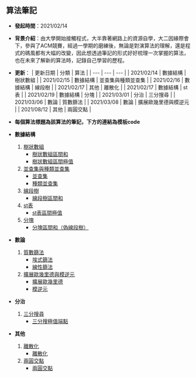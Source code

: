 算法筆記
---

- **發起時間**：2021/02/14
- **背景介紹**：由大學開始接觸程式，大半靠著網路上的資源自學，大二因緣際會下，參與了ACM競賽，經過一學期的磨練後，無論是對演算法的理解，還是程式的碼風都有大幅的改變，因此想透過筆記的形式好好梳理一次掌握的算法，也在未來了解新的算法時，記錄自己學習的歷程。
- **更新**：
  | 更新日期    | 分類     | 算法 |
  | ---        | ---     | --- |
  | 2021/02/14 | 數據結構 | 樹狀數組 |
  | 2021/02/15 | 數據結構 | 並查集與種類並查集 |
  | 2021/02/16 | 數據結構 | 線段樹 |
  | 2021/02/17 | 其他    | 離散化 |
  | 2021/02/17 | 數據結構 | st表 |
  | 2021/02/19 | 數據結構 | 分塊 |
  | 2021/03/01 | 分治    | 三分搜尋 |
  | 2021/03/06 | 數論    | 質數篩法 |
  | 2021/03/08 | 數論    | 擴展歐幾里德與模逆元 |
  | 2021/08/12 | 其他    | 兩圓交點 |

- **每個算法標題為該算法的筆記，下方的連結為模板code**
- **數據結構**
  1. [樹狀數組](http://htmlpreview.github.io?https://github.com/1am9trash/Algorithm/blob/main/%E6%95%B8%E6%93%9A%E7%B5%90%E6%A7%8B/%E6%A8%B9%E7%8B%80%E6%95%B8%E7%B5%84/%E6%A8%B9%E7%8B%80%E6%95%B8%E7%B5%84.html)
     - [樹狀數組區間和](https://github.com/1am9trash/Algorithm/blob/main/數據結構/樹狀數組/code/樹狀數組區間和.cpp)
     - [樹狀數組區間極值](https://github.com/1am9trash/Algorithm/blob/main/數據結構/樹狀數組/code/樹狀數組區間極值.cpp)
  2. [並查集與種類並查集](http://htmlpreview.github.io?https://github.com/1am9trash/Algorithm/blob/main/%E6%95%B8%E6%93%9A%E7%B5%90%E6%A7%8B/%E4%B8%A6%E6%9F%A5%E9%9B%86%E8%88%87%E7%A8%AE%E9%A1%9E%E4%B8%A6%E6%9F%A5%E9%9B%86/%E4%B8%A6%E6%9F%A5%E9%9B%86%E8%88%87%E7%A8%AE%E9%A1%9E%E4%B8%A6%E6%9F%A5%E9%9B%86.html)
     - [並查集](https://github.com/1am9trash/Algorithm/blob/main/數據結構/並查集與種類並查集/code/並查集.cpp)
     - [種類並查集](https://github.com/1am9trash/Algorithm/blob/main/數據結構/並查集與種類並查集/code/種類並查集.cpp)
  3. [線段樹](http://htmlpreview.github.io?https://github.com/1am9trash/Algorithm/blob/main/%E6%95%B8%E6%93%9A%E7%B5%90%E6%A7%8B/%E7%B7%9A%E6%AE%B5%E6%A8%B9/%E7%B7%9A%E6%AE%B5%E6%A8%B9.html)
     - [線段樹區間和](https://github.com/1am9trash/Algorithm/blob/main/數據結構/線段樹/code/線段樹.cpp)
  4. [st表](http://htmlpreview.github.io?https://github.com/1am9trash/Algorithm/blob/main/%E6%95%B8%E6%93%9A%E7%B5%90%E6%A7%8B/st%E8%A1%A8/st%E8%A1%A8.html)
     - [st表區間極值](https://github.com/1am9trash/Algorithm/blob/main/數據結構/st表/code/st表.cpp)
  5. [分塊](http://htmlpreview.github.io?https://github.com/1am9trash/Algorithm/blob/main/%E6%95%B8%E6%93%9A%E7%B5%90%E6%A7%8B/%E5%88%86%E5%A1%8A/%E5%88%86%E5%A1%8A.html)
     - [分塊區間和（偽線段樹）](https://github.com/1am9trash/Algorithm/blob/main/數據結構/分塊/code/分塊偽線段樹.cpp)

- **數論**
  1. [質數篩法](http://htmlpreview.github.io?https://github.com/1am9trash/Algorithm/blob/main/%E6%95%B8%E8%AB%96/%E8%B3%AA%E6%95%B8%E7%AF%A9%E6%B3%95/%E8%B3%AA%E6%95%B8%E7%AF%A9%E6%B3%95.html)
     - [埃式篩法](https://github.com/1am9trash/Algorithm/blob/main/數論/質數篩法/code/埃式篩法.cpp)
     - [線性篩法](https://github.com/1am9trash/Algorithm/blob/main/數論/質數篩法/code/線性篩法.cpp)
  2. [擴展歐幾里德與模逆元](http://htmlpreview.github.io?https://github.com/1am9trash/Algorithm/blob/main/%E6%95%B8%E8%AB%96/%E6%93%B4%E5%B1%95%E6%AD%90%E5%B9%BE%E9%87%8C%E5%BE%B7%E8%88%87%E6%A8%A1%E9%80%86%E5%85%83/%E6%93%B4%E5%B1%95%E6%AD%90%E5%B9%BE%E9%87%8C%E5%BE%B7%E8%88%87%E6%A8%A1%E9%80%86%E5%85%83.html)
     - [擴展歐幾里德](https://github.com/1am9trash/Algorithm/blob/main/數論/擴展歐幾里德與模逆元/code/擴展歐幾里德.cpp)
     - [模逆元](https://github.com/1am9trash/Algorithm/blob/main/數論/擴展歐幾里德與模逆元/code/模逆元.cpp)


- **分治**
  1. [三分搜尋](http://htmlpreview.github.io?https://github.com/1am9trash/Algorithm/blob/main/%E5%88%86%E6%B2%BB/%E4%B8%89%E5%88%86/%E4%B8%89%E5%88%86.html)
     - [三分搜極值端點](https://github.com/1am9trash/Algorithm/blob/main/%E5%88%86%E6%B2%BB/%E4%B8%89%E5%88%86/code/%E4%B8%89%E5%88%86.cpp)
  
- **其他**
  1. [離散化](http://htmlpreview.github.io?https://github.com/1am9trash/Algorithm/blob/main/%E5%85%B6%E4%BB%96/%E9%9B%A2%E6%95%A3%E5%8C%96/%E9%9B%A2%E6%95%A3%E5%8C%96.html)
     - [離散化](https://github.com/1am9trash/Algorithm/blob/main/其他/離散化/code/離散化.cpp)
  2. [兩圓交點](http://htmlpreview.github.io?https://github.com/1am9trash/Algorithm/blob/main/%E5%85%B6%E4%BB%96/%E5%85%A9%E5%9C%93%E4%BA%A4%E9%BB%9E/%E5%85%A9%E5%9C%93%E4%BA%A4%E9%BB%9E.html)
     - [兩圓交點](https://github.com/1am9trash/Algorithm/blob/main/%E5%85%B6%E4%BB%96/%E5%85%A9%E5%9C%93%E4%BA%A4%E9%BB%9E/code/%E5%85%A9%E5%9C%93%E4%BA%A4%E9%BB%9E.cpp)

